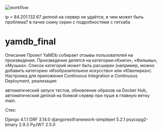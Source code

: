 ![workflow](https://github.com/kirillkutsko/yamdb_final/actions/workflows/main.yml/badge.svg)

ip = 84.201.132.67
деплой на сервер не удаётся, в чем может быть проблема? в пачке скину скрин с подробностями с гитхаба

# yamdb_final
Описание
Проект YaMDb собирает отзывы пользователей на произведения. Произведения делятся на категории:«Книги», «Фильмы», «Музыка». Список категорий может быть расширен (например, можно добавить категорию «Изобразительное искусство» или «Ювелирка»). Настроика для приложения Continuous Integration и Continuous Deployment, реализация:

автоматический запуск тестов,
обновление образов на Docker Hub,
автоматический деплой на боевой сервер при пуше в главную ветку main.

Стек:


Django 4.1.1
DRF 3.14.0
djangorestframework-simplejwt 5.2.1
psycopg2-binary 2.9.3
PyJWT 2.5.0